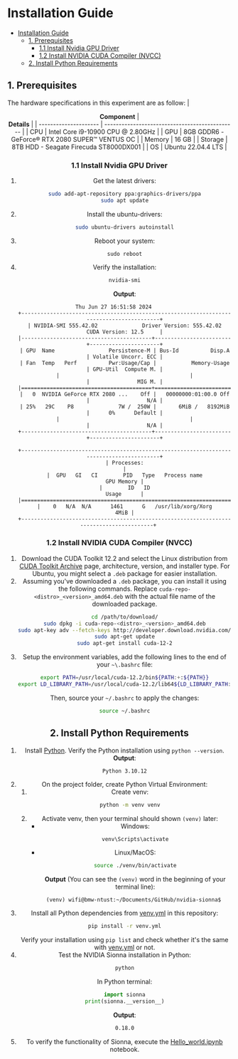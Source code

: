 # Installation Guide

- [Installation Guide](#installation-guide)
  - [1. Prerequisites](#1-prerequisites)
    - [1.1 Install Nvidia GPU Driver](#11-install-nvidia-gpu-driver)
    - [1.2 Install NVIDIA CUDA Compiler (NVCC)](#12-install-nvidia-cuda-compiler-nvcc)
  - [2. Install Python Requirements](#2-install-python-requirements)

## 1. Prerequisites
The hardware specifications in this experiment are as follow:
| <center>**Component** | <center>**Details**                            |
| --------------------- | ---------------------------------------------- |
| CPU                   | Intel Core i9-10900 CPU @ 2.80GHz              |
| GPU                   | 8GB GDDR6 - GeForce® RTX 2080 SUPER™ VENTUS OC |
| Memory                | 16 GB                                          |
| Storage               | 8TB HDD - Seagate Firecuda  ST8000DX001        |
| OS                    | Ubuntu 22.04.4 LTS                             |


### 1.1 Install Nvidia GPU Driver
1. Get the latest drivers:
    ```bash
    sudo add-apt-repository ppa:graphics-drivers/ppa
    sudo apt update
    ```
2. Install the ubuntu-drivers:
    ```bash
    sudo ubuntu-drivers autoinstall
    ```
3. Reboot your system:
    ```
    sudo reboot
    ```
4. Verify the installation:
    ```bash
    nvidia-smi
    ```
    **Output**:
    ```console
    Thu Jun 27 16:51:58 2024       
    +-----------------------------------------------------------------------------------------+
    | NVIDIA-SMI 555.42.02              Driver Version: 555.42.02      CUDA Version: 12.5     |
    |-----------------------------------------+------------------------+----------------------+
    | GPU  Name                 Persistence-M | Bus-Id          Disp.A | Volatile Uncorr. ECC |
    | Fan  Temp   Perf          Pwr:Usage/Cap |           Memory-Usage | GPU-Util  Compute M. |
    |                                         |                        |               MIG M. |
    |=========================================+========================+======================|
    |   0  NVIDIA GeForce RTX 2080 ...    Off |   00000000:01:00.0 Off |                  N/A |
    | 25%   29C    P8              7W /  250W |       6MiB /   8192MiB |      0%      Default |
    |                                         |                        |                  N/A |
    +-----------------------------------------+------------------------+----------------------+
                                                                                            
    +-----------------------------------------------------------------------------------------+
    | Processes:                                                                              |
    |  GPU   GI   CI        PID   Type   Process name                              GPU Memory |
    |        ID   ID                                                               Usage      |
    |=========================================================================================|
    |    0   N/A  N/A      1461      G   /usr/lib/xorg/Xorg                              4MiB |
    +-----------------------------------------------------------------------------------------+    
    ```

### 1.2 Install NVIDIA CUDA Compiler (NVCC)
1. Download the CUDA Toolkit 12.2 and select the Linux distribution from [CUDA Toolkit Archive](https://developer.nvidia.com/cuda-toolkit-archive) page, architecture, version, and installer type. For Ubuntu, you might select a `.deb` package for easier installation.
2. Assuming you've downloaded a `.deb` package, you can install it using the following commands. Replace `cuda-repo-<distro>_<version>_amd64.deb` with the actual file name of the downloaded package.
    ```bash
    cd /path/to/download/
    sudo dpkg -i cuda-repo-<distro>_<version>_amd64.deb
    sudo apt-key adv --fetch-keys http://developer.download.nvidia.com/compute/cuda/repos/<distro>/x86_64/7fa2af80.pub
    sudo apt-get update
    sudo apt-get install cuda-12-2
    ```
3. Setup the environment variables, add the following lines to the end of your `~\.bashrc` file:
    ```bash
    export PATH=/usr/local/cuda-12.2/bin${PATH:+:${PATH}}
    export LD_LIBRARY_PATH=/usr/local/cuda-12.2/lib64${LD_LIBRARY_PATH:+:${LD_LIBRARY_PATH}}
    ```
    Then, source your `~/.bashrc` to apply the changes:
    ```bash
    source ~/.bashrc
    ```

## 2. Install Python Requirements
1. Install [Python](https://www.python.org/downloads/). Verify the Python installation using `python --version`.<br>
    **Output**:
    ```console
    Python 3.10.12
    ```
2. On the project folder, create Python Virtual Environment:
   1. Create venv:
        ```bash
        python -m venv venv
        ```
    2. Activate venv, then your terminal should shown `(venv)` later:
        - Windows:
            ```bash
            venv\Scripts\activate
            ```
        - Linux/MacOS:
            ```bash
            source ./venv/bin/activate
            ```
            **Output** (You can see the `(venv)` word in the beginning of your terminal line):
            ```console
            (venv) wifi@bmw-ntust:~/Documents/GitHub/nvidia-sionna$ 
            ```
3. Install all Python dependencies from [venv.yml](../venv.yml) in this repository:
    ```bash
    pip install -r venv.yml
    ```
    Verify your installation using `pip list` and check whether it's the same with [venv.yml](../venv.yml) or not.
4. Test the NVIDIA Sionna installation in Python:
    ```bash
    python
    ```
    In Python terminal:
    ```python
    import sionna
    print(sionna.__version__)
    ```
    **Output**:
    ```bash
    0.18.0
    ```
5. To verify the functionality of Sionna, execute the [Hello_world.ipynb](./Hello_World.ipynb) notebook.
